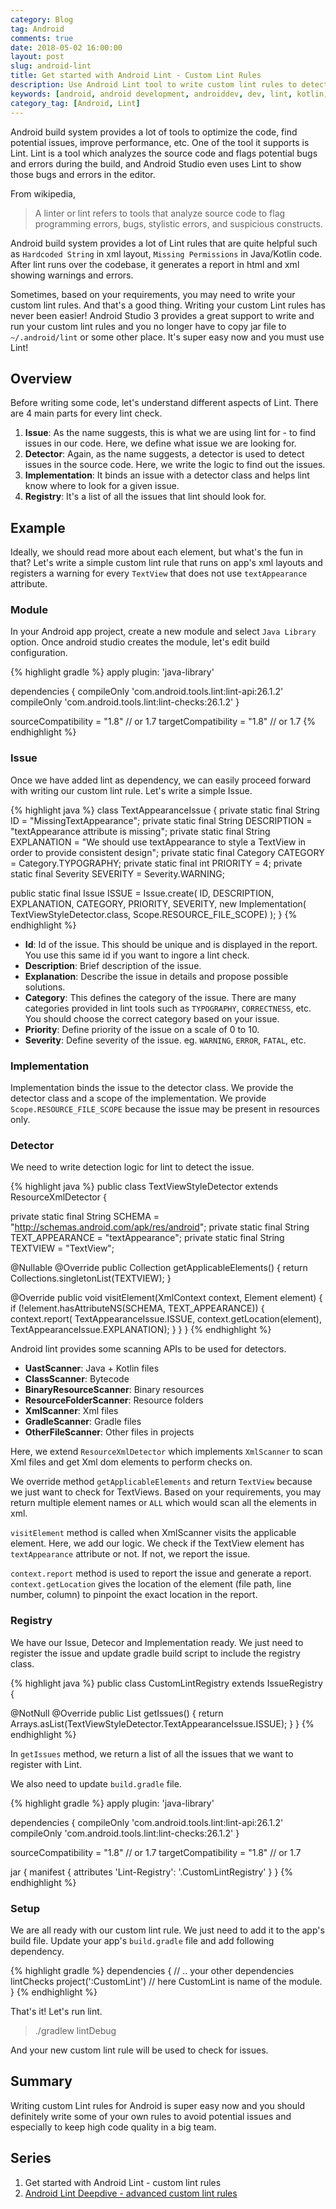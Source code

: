 ```yaml
---
category: Blog
tag: Android
comments: true
date: 2018-05-02 16:00:00
layout: post
slug: android-lint
title: Get started with Android Lint - Custom Lint Rules
description: Use Android Lint tool to write custom lint rules to detect and prevent potential issues and bugs
keywords: [android, android development, androiddev, dev, lint, kotlin, android studio, lint custom rule, lint xml resource, custom lint, how to write custom lint rule, gradle, builds, continuous integration]
category_tag: [Android, Lint]
---
```


Android build system provides a lot of tools to optimize the code, find potential issues, improve performance, etc. One of the tool it supports is Lint. Lint is a tool which analyzes the source code and flags potential bugs and errors during the build, and Android Studio even uses Lint to show those bugs and errors in the editor.

From wikipedia,

 > A linter or lint refers to tools that analyze source code to flag programming errors, bugs, stylistic errors, and suspicious constructs.

Android build system provides a lot of Lint rules that are quite helpful such as `Hardcoded String` in xml layout, `Missing Permissions` in Java/Kotlin code. After lint runs over the codebase, it generates a report in html and xml showing warnings and errors.

Sometimes, based on your requirements, you may need to write your custom lint rules. And that's a good thing. Writing your custom Lint rules has never been easier! Android Studio 3 provides a great support to write and run your custom lint rules and you no longer have to copy jar file to `~/.android/lint` or some other place. It's super easy now and you must use Lint!

## Overview

Before writing some code, let's understand different aspects of Lint. There are 4 main parts for every lint check.

 1. **Issue**: As the name suggests, this is what we are using lint for - to find issues in our code. Here, we define what issue we are looking for.
 2. **Detector**: Again, as the name suggests, a detector is used to detect issues in the source code. Here, we write the logic to find out the issues.
 3. **Implementation**: It binds an issue with a detector class and helps lint know where to look for a given issue.
 4. **Registry**: It's a list of all the issues that lint should look for.

## Example

Ideally, we should read more about each element, but what's the fun in that? Let's write a simple custom lint rule that runs on app's xml layouts and registers a warning for every `TextView` that does not use `textAppearance` attribute.

### Module

In your Android app project, create a new module and select `Java Library` option. Once android studio creates the module, let's edit build configuration.

{% highlight gradle %}
apply plugin: 'java-library'

dependencies {
    compileOnly 'com.android.tools.lint:lint-api:26.1.2'
    compileOnly 'com.android.tools.lint:lint-checks:26.1.2'
}

sourceCompatibility = "1.8" // or 1.7
targetCompatibility = "1.8" // or 1.7
{% endhighlight %}

### Issue

Once we have added lint as dependency, we can easily proceed forward with writing our custom lint rule. Let's write a simple Issue.

{% highlight java %}
class TextAppearanceIssue {
  private static final String ID = "MissingTextAppearance";
  private static final String DESCRIPTION = "textAppearance attribute is missing";
  private static final String EXPLANATION = "We should use textAppearance to style a TextView in order to provide consistent design";
  private static final Category CATEGORY = Category.TYPOGRAPHY;
  private static final int PRIORITY = 4;
  private static final Severity SEVERITY = Severity.WARNING;

  public static final Issue ISSUE = Issue.create(
    ID,
    DESCRIPTION,
    EXPLANATION,
    CATEGORY,
    PRIORITY,
    SEVERITY,
    new Implementation(
      TextViewStyleDetector.class,
      Scope.RESOURCE_FILE_SCOPE)
  );
}
{% endhighlight %}

 - **Id**: Id of the issue. This should be unique and is displayed in the report. You use this same id if you want to ingore a lint check.
 - **Description**: Brief description of the issue.
 - **Explanation**: Describe the issue in details and propose possible solutions.
 - **Category**: This defines the category of the issue. There are many categories provided in lint tools such as `TYPOGRAPHY`, `CORRECTNESS`, etc. You should choose the correct category based on your issue.
 - **Priority**: Define priority of the issue on a scale of 0 to 10.
 - **Severity**: Define severity of the issue. eg. `WARNING`, `ERROR`, `FATAL`, etc.

### Implementation

Implementation binds the issue to the detector class. We provide the detector class and a scope of the implementation. We provide `Scope.RESOURCE_FILE_SCOPE` because the issue may be present in resources only.

### Detector

We need to write detection logic for lint to detect the issue.

{% highlight java %}
public class TextViewStyleDetector extends ResourceXmlDetector {

  private static final String SCHEMA = "http://schemas.android.com/apk/res/android";
  private static final String TEXT_APPEARANCE = "textAppearance";
  private static final String TEXTVIEW = "TextView";

  @Nullable
  @Override
  public Collection<String> getApplicableElements() {
    return Collections.singletonList(TEXTVIEW);
  }

  @Override
  public void visitElement(XmlContext context, Element element) {
    if (!element.hasAttributeNS(SCHEMA, TEXT_APPEARANCE)) {
        context.report(
          TextAppearanceIssue.ISSUE,
          context.getLocation(element),
          TextAppearanceIssue.EXPLANATION);
    }
  }
}
{% endhighlight %}

Android lint provides some scanning APIs to be used for detectors.

 - **UastScanner**: Java + Kotlin files
 - **ClassScanner**: Bytecode
 - **BinaryResourceScanner**: Binary resources
 - **ResourceFolderScanner**: Resource folders
 - **XmlScanner**: Xml files
 - **GradleScanner**: Gradle files
 - **OtherFileScanner**: Other files in projects

Here, we extend `ResourceXmlDetector` which implements `XmlScanner` to scan Xml files and get Xml dom elements to perform checks on.

We override method `getApplicableElements` and return `TextView` because we just want to check for TextViews. Based on your requirements, you may return multiple element names or `ALL` which would scan all the elements in xml.

`visitElement` method is called when XmlScanner visits the applicable element. Here, we add our logic. We check if the TextView element has `textAppearance` attribute or not. If not, we report the issue.

`context.report` method is used to report the issue and generate a report. `context.getLocation` gives the location of the element (file path, line number, column) to pinpoint the exact location in the report.

### Registry

We have our Issue, Detecor and Implementation ready. We just need to register the issue and update gradle build script to include the registry class.

{% highlight java %}
public class CustomLintRegistry extends IssueRegistry {

  @NotNull
  @Override
  public List<Issue> getIssues() {
    return Arrays.asList(TextViewStyleDetector.TextAppearanceIssue.ISSUE);
  }
}
{% endhighlight %}

In `getIssues` method, we return a list of all the issues that we want to register with Lint.

We also need to update `build.gradle` file.

{% highlight gradle %}
apply plugin: 'java-library'

dependencies {
    compileOnly 'com.android.tools.lint:lint-api:26.1.2'
    compileOnly 'com.android.tools.lint:lint-checks:26.1.2'
}

sourceCompatibility = "1.8" // or 1.7
targetCompatibility = "1.8" // or 1.7

jar {
    manifest {
        attributes 'Lint-Registry': '<your package name>.CustomLintRegistry'
    }
}
{% endhighlight %}

### Setup

We are all ready with our custom lint rule. We just need to add it to the app's build file. Update your app's `build.gradle` file and add following dependency.

{% highlight gradle %}
dependencies {
	// .. your other dependencies
	lintChecks project(':CustomLint') // here CustomLint is name of the module.
}
{% endhighlight %}

That's it! Let's run lint.

> ./gradlew lintDebug

And your new custom lint rule will be used to check for issues.

## Summary

Writing custom Lint rules for Android is super easy now and you should definitely write some of your own rules to avoid potential issues and especially to keep high code quality in a big team.

## Series

 1. Get started with Android Lint - custom lint rules
 2. [Android Lint Deepdive - advanced custom lint rules](/blog/android-lint-ref)
